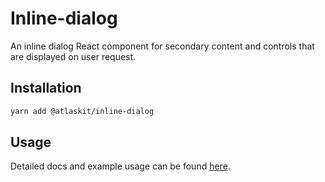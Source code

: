 # Inline-dialog

An inline dialog React component for secondary content and controls that are displayed on user request.

## Installation

```sh
yarn add @atlaskit/inline-dialog
```

## Usage

Detailed docs and example usage can be found [here](https://atlaskit.atlassian.com/packages/design-system/inline-dialog).
